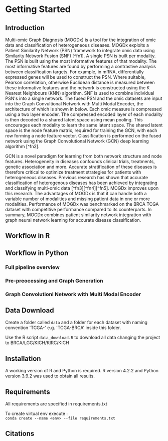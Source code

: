 # Getting Started

## Introduction
Multi-omic Graph Diagnosis (MOGDx) is a tool for the integration of omic data and classification of heterogeneous diseases. MOGDx exploits a Patient Similarity Network (PSN) framework to integrate omic data using Similarity Network Fusion (SNF) [^fn1]. A single PSN is built per modality. The PSN is built using the most informative features of that modality. The most informative features are found by performing a contrastive analysis between classification targets. For example, in mRNA, differentially expressed genes will be used to construct the PSN. Where suitable, Pearson correlation, otherwise Euclidean distance is measured between these informative features and the network is constructed using the K Nearest Neighbours (KNN) algorithm. SNF is used to combine individual PSN's into a single network. The fused PSN and the omic datasets are input into the Graph Convultional Network with Multi Modal Encoder, the architecture of which is shown in below. Each omic measure is compressed using a two layer encoder. The compressed encoded layer of each modality is then decoded to a shared latent space using mean pooling. This encourages each modality to learn the same latent space. The shared latent space is the node feature matrix, required for training the GCN, with each row forming a node feature vector. Classification is performed on the fused network using the Graph Convolutional Network (GCN) deep learning algorithm [^fn2]. 

GCN is a novel paradigm for learning from both network structure and node features. Heterogeneity in diseases confounds clinical trials, treatments, genetic association and more. Accurate stratification of these diseases is therefore critical to optimize treatment strategies for patients with heterogeneous diseases. Previous research has shown that accurate classification of heterogenous diseases has been achieved by integrating and classifying multi-omic data [^fn3][^fn4][^fn5]. MOGDx improves upon this research. The advantages of MOGDx is that it can handle both a variable number of modalities and missing patient data in one or more modalities. Performance of MOGDx was benchmarked on the BRCA TCGA dataset with competitive performance compared to its counterparts. In summary, MOGDx combines patient similarity network integration with graph neural network learning for accurate disease classification. 

## Workflow in R 

## Workflow in Python
### Full pipeline overview


### Pre-preocessing and Graph Generation


### Graph Convolutionl Network with Multi Modal Encoder


## Data Download
Create a folder called `data` and a folder for each dataset with naming convention 'TCGA-' e.g. 'TCGA-BRCA' inside this folder.

Use the R script `data_download.R` to download all data changing the project to BRCA/LGG/KICH/KIRC/KICH

## Installation
A working version of R and Python is required. R version 4.2.2 and Python version 3.9.2 was used to obtain all results.

## Requirements
All requirements are specified in requirements.txt 

To create virtual env execute :  \
 `conda create --name <env> --file requirements.txt` 

## Citations
```{bibliography}
```
